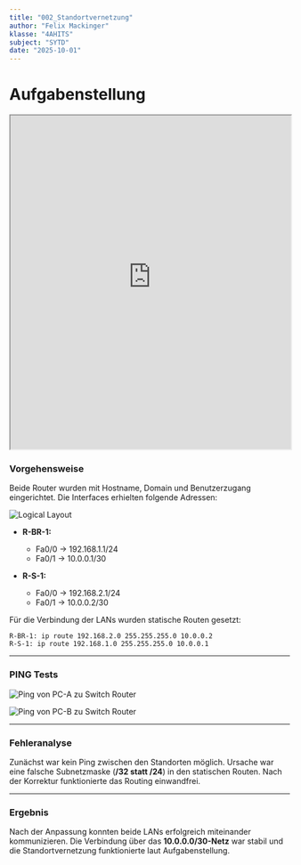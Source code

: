 ```yaml
---
title: "002_Standortvernetzung"
author: "Felix Mackinger"
klasse: "4AHITS"
subject: "SYTD"
date: "2025-10-01"
---
```



# Aufgabenstellung

<iframe src="https://htblabraunau-my.sharepoint.com/:b:/g/personal/felix_mackinger_htl-braunau_at/ETTLjKQDxxVHnrNhWaCeRBkBFll6su6qZK80IAWoc4a4Ig?e=9KYR4F" width="100%" height="600px"></iframe>


### **Vorgehensweise**

Beide Router wurden mit Hostname, Domain und Benutzerzugang eingerichtet.
Die Interfaces erhielten folgende Adressen:

![Logical Layout](/img/logical-layout.png)

* **R-BR-1:**

  * Fa0/0 → 192.168.1.1/24
  * Fa0/1 → 10.0.0.1/30

* **R-S-1:**

  * Fa0/0 → 192.168.2.1/24
  * Fa0/1 → 10.0.0.2/30

Für die Verbindung der LANs wurden statische Routen gesetzt:

```console
R-BR-1: ip route 192.168.2.0 255.255.255.0 10.0.0.2
R-S-1: ip route 192.168.1.0 255.255.255.0 10.0.0.1
```

---

### PING Tests

![Ping von PC-A zu Switch Router](/img/ping-BR.png)

![Ping von PC-B zu Switch Router](/img/ping-S.png)


---


### **Fehleranalyse**

Zunächst war kein Ping zwischen den Standorten möglich.
Ursache war eine falsche Subnetzmaske (**/32 statt /24**) in den statischen Routen.
Nach der Korrektur funktionierte das Routing einwandfrei.

---

### **Ergebnis**

Nach der Anpassung konnten beide LANs erfolgreich miteinander kommunizieren.
Die Verbindung über das **10.0.0.0/30-Netz** war stabil und die Standortvernetzung funktionierte laut Aufgabenstellung.



